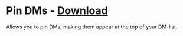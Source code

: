 # Pin DMs - [Download](https://betterdiscord.net/ghdl?url=https://raw.githubusercontent.com/mwittrien/BetterDiscordAddons/master/Plugins/PinDMs/PinDMs.plugin.js)

Allows you to pin DMs, making them appear at the top of your DM-list.
